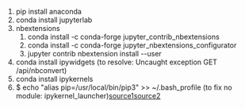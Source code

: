 1. pip install anaconda 
2. conda install jupyterlab
3. nbextensions
	1. conda install -c conda-forge jupyter_contrib_nbextensions 
	2. conda install -c conda-forge jupyter_nbextensions_configurator
	3. jupyter contrib nbextension install --user
4. conda install ipywidgets (to resolve: Uncaught exception GET /api/nbconvert)
5. conda install ipykernels
6. $ echo "alias pip=/usr/local/bin/pip3" >> ~/.bash_profile (to fix no module: ipykernel_launcher)[source1](https://stackoverflow.com/questions/57422648/no-module-named-ipykernel-launcher)[source2](https://opensource.com/article/19/5/python-3-default-mac#what-to-do)
